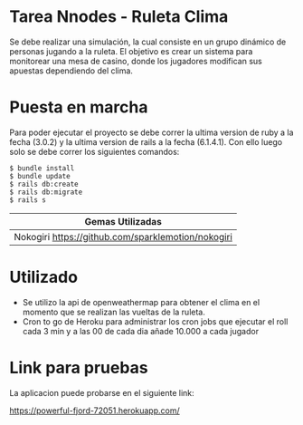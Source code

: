 # Tarea Nnodes - Ruleta Clima

Se debe realizar una simulación, la cual consiste en un grupo dinámico de personas jugando a la
ruleta. El objetivo es crear un sistema para monitorear una mesa de casino, donde los jugadores
modifican sus apuestas dependiendo del clima.

# Puesta en marcha

Para poder ejecutar el proyecto se debe correr la ultima version de ruby a la fecha (3.0.2) y la ultima version de rails a la fecha (6.1.4.1). 
Con ello luego solo se debe correr los siguientes comandos:

    $ bundle install
    $ bundle update
    $ rails db:create
    $ rails db:migrate
    $ rails s

Gemas Utilizadas |
------------- |
Nokogiri https://github.com/sparklemotion/nokogiri | 

# Utilizado

- Se utilizo la api de openweathermap para obtener el clima en el momento que se realizan las vueltas de la ruleta.
- Cron to go de Heroku para administrar los cron jobs que ejecutar el roll cada 3 min y a las 00 de cada dia añade 10.000 a cada jugador

# Link para pruebas

La aplicacion puede probarse en el siguiente link:

https://powerful-fjord-72051.herokuapp.com/